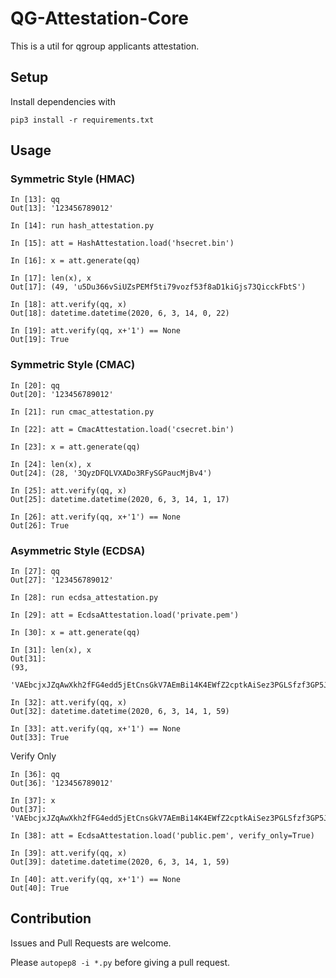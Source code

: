 # QG-Attestation-Core

This is a util for qgroup applicants attestation.

## Setup

Install dependencies with
``` console
pip3 install -r requirements.txt
```

## Usage

### Symmetric Style (HMAC)

```
In [13]: qq
Out[13]: '123456789012'

In [14]: run hash_attestation.py

In [15]: att = HashAttestation.load('hsecret.bin')

In [16]: x = att.generate(qq)

In [17]: len(x), x
Out[17]: (49, 'u5Du366vSiUZsPEMf5ti79vozf53f8aD1kiGjs73QicckFbtS')

In [18]: att.verify(qq, x)
Out[18]: datetime.datetime(2020, 6, 3, 14, 0, 22)

In [19]: att.verify(qq, x+'1') == None
Out[19]: True
```

### Symmetric Style (CMAC)

```
In [20]: qq
Out[20]: '123456789012'

In [21]: run cmac_attestation.py

In [22]: att = CmacAttestation.load('csecret.bin')

In [23]: x = att.generate(qq)

In [24]: len(x), x
Out[24]: (28, '3QyzDFQLVXADo3RFySGPaucMjBv4')

In [25]: att.verify(qq, x)
Out[25]: datetime.datetime(2020, 6, 3, 14, 1, 17)

In [26]: att.verify(qq, x+'1') == None
Out[26]: True
```

### Asymmetric Style (ECDSA)

```
In [27]: qq
Out[27]: '123456789012'

In [28]: run ecdsa_attestation.py

In [29]: att = EcdsaAttestation.load('private.pem')

In [30]: x = att.generate(qq)

In [31]: len(x), x
Out[31]:
(93,
 'VAEbcjxJZqAwXkh2fFG4edd5jEtCnsGkV7AEmBi14K4EWfZ2cptkAiSez3PGLSfzf3GP5JYSLnpckHsSEdpmewGtWV1C4')

In [32]: att.verify(qq, x)
Out[32]: datetime.datetime(2020, 6, 3, 14, 1, 59)

In [33]: att.verify(qq, x+'1') == None
Out[33]: True
```


Verify Only
```
In [36]: qq
Out[36]: '123456789012'

In [37]: x
Out[37]: 'VAEbcjxJZqAwXkh2fFG4edd5jEtCnsGkV7AEmBi14K4EWfZ2cptkAiSez3PGLSfzf3GP5JYSLnpckHsSEdpmewGtWV1C4'

In [38]: att = EcdsaAttestation.load('public.pem', verify_only=True)

In [39]: att.verify(qq, x)
Out[39]: datetime.datetime(2020, 6, 3, 14, 1, 59)

In [40]: att.verify(qq, x+'1') == None
Out[40]: True
```

## Contribution

Issues and Pull Requests are welcome.

Please `autopep8 -i *.py` before giving a pull request.
